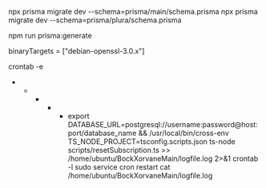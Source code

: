 
npx prisma migrate dev --schema=prisma/main/schema.prisma
npx prisma migrate dev --schema=prisma/plura/schema.prisma

npm run prisma:generate
<!-- npm run prisma:migrate -->

  binaryTargets = ["debian-openssl-3.0.x"]

crontab -e
* * * * * export DATABASE_URL=postgresql://username:password@host:port/database_name && /usr/local/bin/cross-env TS_NODE_PROJECT=tsconfig.scripts.json ts-node scripts/resetSubscription.ts >> /home/ubuntu/BockXorvaneMain/logfile.log 2>&1
crontab -l
sudo service cron restart
cat /home/ubuntu/BockXorvaneMain/logfile.log